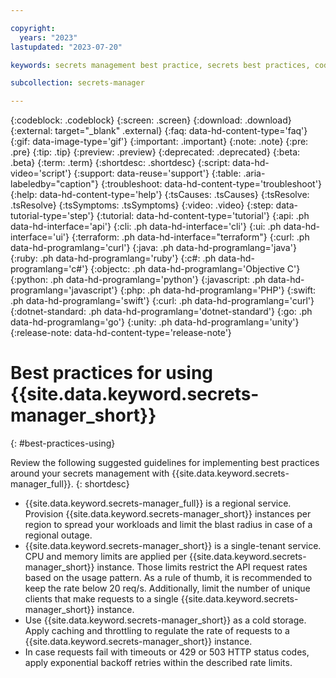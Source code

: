 ```yaml
---

copyright:
  years: "2023"
lastupdated: "2023-07-20"

keywords: secrets management best practice, secrets best practices, coding, developers

subcollection: secrets-manager

---
```


{:codeblock: .codeblock}
{:screen: .screen}
{:download: .download}
{:external: target="_blank" .external}
{:faq: data-hd-content-type='faq'}
{:gif: data-image-type='gif'}
{:important: .important}
{:note: .note}
{:pre: .pre}
{:tip: .tip}
{:preview: .preview}
{:deprecated: .deprecated}
{:beta: .beta}
{:term: .term}
{:shortdesc: .shortdesc}
{:script: data-hd-video='script'}
{:support: data-reuse='support'}
{:table: .aria-labeledby="caption"}
{:troubleshoot: data-hd-content-type='troubleshoot'}
{:help: data-hd-content-type='help'}
{:tsCauses: .tsCauses}
{:tsResolve: .tsResolve}
{:tsSymptoms: .tsSymptoms}
{:video: .video}
{:step: data-tutorial-type='step'}
{:tutorial: data-hd-content-type='tutorial'}
{:api: .ph data-hd-interface='api'}
{:cli: .ph data-hd-interface='cli'}
{:ui: .ph data-hd-interface='ui'}
{:terraform: .ph data-hd-interface="terraform"}
{:curl: .ph data-hd-programlang='curl'}
{:java: .ph data-hd-programlang='java'}
{:ruby: .ph data-hd-programlang='ruby'}
{:c#: .ph data-hd-programlang='c#'}
{:objectc: .ph data-hd-programlang='Objective C'}
{:python: .ph data-hd-programlang='python'}
{:javascript: .ph data-hd-programlang='javascript'}
{:php: .ph data-hd-programlang='PHP'}
{:swift: .ph data-hd-programlang='swift'}
{:curl: .ph data-hd-programlang='curl'}
{:dotnet-standard: .ph data-hd-programlang='dotnet-standard'}
{:go: .ph data-hd-programlang='go'}
{:unity: .ph data-hd-programlang='unity'}
{:release-note: data-hd-content-type='release-note'}

# Best practices for using {{site.data.keyword.secrets-manager_short}}
{: #best-practices-using}

Review the following suggested guidelines for implementing best practices around your secrets management with {{site.data.keyword.secrets-manager_full}}.
{: shortdesc}

- {{site.data.keyword.secrets-manager_full}} is a regional service. Provision {{site.data.keyword.secrets-manager_short}} instances per region to spread your workloads and limit the blast radius in case of a regional outage.
- {{site.data.keyword.secrets-manager_short}} is a single-tenant service. CPU and memory limits are applied per {{site.data.keyword.secrets-manager_short}} instance. Those limits restrict the API request rates based on the usage pattern. As a rule of thumb, it is recommended to keep the rate below 20 req/s. Additionally, limit the number of unique clients that make requests to a single {{site.data.keyword.secrets-manager_short}} instance.
- Use {{site.data.keyword.secrets-manager_short}} as a cold storage. Apply caching and throttling to regulate the rate of requests to a {{site.data.keyword.secrets-manager_short}} instance.
- In case requests fail with timeouts or 429 or 503 HTTP status codes, apply exponential backoff retries within the described rate limits.
